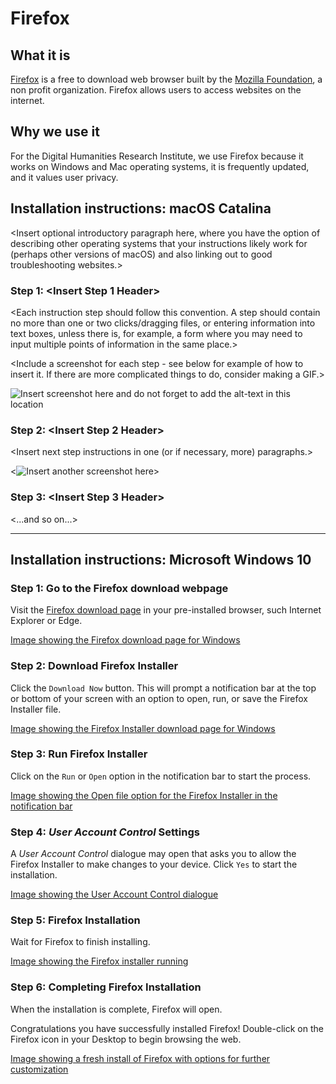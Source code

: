 # Firefox

## What it is

[Firefox](https://www.mozilla.org/en-US/exp/firefox/) is a free to download web browser built by the [Mozilla Foundation](https://foundation.mozilla.org/en/about/), a non profit organization. Firefox allows users to access websites on the internet. 

## Why we use it

For the Digital Humanities Research Institute, we use Firefox because it works on Windows and Mac operating systems, it is frequently updated, and it values user privacy. 

## Installation instructions: macOS Catalina

<Insert optional introductory paragraph here, where you have the option of describing other operating systems that your instructions likely work for (perhaps other versions of macOS) and also linking out to good troubleshooting websites.>

### Step 1: <Insert Step 1 Header>

<Each instruction step should follow this convention. A step should contain no more than one or two clicks/dragging files, or entering information into text boxes, unless there is, for example, a form where you may need to input multiple points of information in the same place.>

<Include a screenshot for each step - see below for example of how to insert it. If there are more complicated things to do, consider making a GIF.>

![Insert screenshot here and do not forget to add the alt-text in this location](images/<firefox1.png>)

### Step 2: <Insert Step 2 Header>

<Insert next step instructions in one (or if necessary, more) paragraphs.>

<![Insert another screenshot here](images/<filename.png>)>

### Step 3: <Insert Step 3 Header>

<...and so on...>

---

## Installation instructions: Microsoft Windows 10

### Step 1: Go to the Firefox download webpage

Visit the [Firefox download page](https://www.mozilla.org/en-US/firefox/windows/?utm_medium=referral&utm_source=support.mozilla.org) in your pre-installed browser, such Internet Explorer or Edge.

[Image showing the Firefox download page for Windows](images/<firefox01.png>)

### Step 2: Download Firefox Installer

Click the `Download Now` button. This will prompt a notification bar at the top or bottom of your screen with an option to open, run, or save the Firefox Installer file. 

[Image showing the Firefox Installer download page for Windows](images/<firefox02.png>)

### Step 3: Run Firefox Installer

Click on the `Run` or `Open` option in the notification bar to start the process. 

[Image showing the Open file option for the Firefox Installer in the notification bar](images/<firefox03.png>)

### Step 4: _User Account Control_ Settings

A _User Account Control_ dialogue may open that asks you to allow the Firefox Installer to make changes to your device. Click `Yes` to start the installation.

[Image showing the User Account Control dialogue](images/<firefox04.png>)

### Step 5: Firefox Installation

Wait for Firefox to finish installing.

[Image showing the Firefox installer running](images/<firefox05.png>)

### Step 6: Completing Firefox Installation

When the installation is complete, Firefox will open. 

Congratulations you have successfully installed Firefox! Double-click on the Firefox icon in your Desktop to begin browsing the web.

[Image showing a fresh install of Firefox with options for further customization](images/<firefox06.png>)




